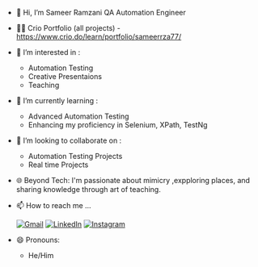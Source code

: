 - 👋 Hi, I’m Sameer Ramzani QA Automation Engineer
- 👨‍💻 Crio Portfolio (all projects) -https://www.crio.do/learn/portfolio/sameerrza77/
- 👀 I’m interested in :
  * Automation Testing
  * Creative Presentaions
  * Teaching
    
- 🌱 I’m currently learning :
  * Advanced Automation Testing
  * Enhancing my proficiency in Selenium, XPath, TestNg
      
- 💞️ I’m looking to collaborate on :
  * Automation Testing Projects
  * Real time Projects
 
-  🌐 Beyond Tech:
    I'm passionate about mimicry ,expploring places, and sharing knowledge through art of teaching.
      
- 📫 How to reach me ...

    [![Gmail](https://img.icons8.com/fluency/48/000000/gmail.png)](mailto:sameerrza77@gmail.com)
    [![LinkedIn](https://img.icons8.com/color/48/000000/linkedin.png)](https://www.linkedin.com/in/sameer-ramzani/)
    [![Instagram](https://img.icons8.com/fluency/48/000000/instagram-new.png)](https://www.instagram.com/_sameer_ramzani)

- 😄 Pronouns:
    * He/Him
  

<!---
ramzani77/ramzani77 is a ✨ special ✨ repository because its `README.md` (this file) appears on your GitHub profile.
You can click the Preview link to take a look at your changes.
--->
